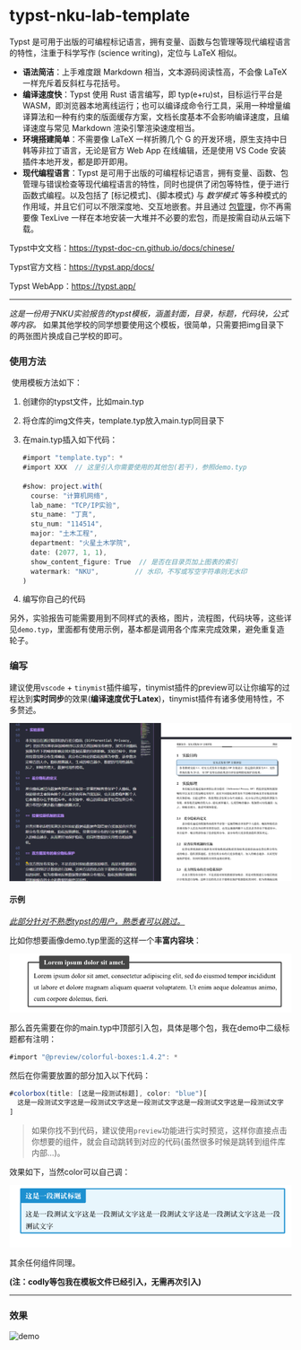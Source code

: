 # typst-nku-lab-template
Typst 是可用于出版的可编程标记语言，拥有变量、函数与包管理等现代编程语言的特性，注重于科学写作 (science writing)，定位与 LaTeX 相似。

- **语法简洁**：上手难度跟 Markdown 相当，文本源码阅读性高，不会像 LaTeX 一样充斥着反斜杠与花括号。
- **编译速度快**：Typst 使用 Rust 语言编写，即 typ(e+ru)st，目标运行平台是WASM，即浏览器本地离线运行；也可以编译成命令行工具，采用一种增量编译算法和一种有约束的版面缓存方案，文档长度基本不会影响编译速度，且编译速度与常见 Markdown 渲染引擎渲染速度相当。
- **环境搭建简单**：不需要像 LaTeX 一样折腾几个 G 的开发环境，原生支持中日韩等非拉丁语言，无论是官方 Web App 在线编辑，还是使用 VS Code 安装插件本地开发，都是即开即用。
- **现代编程语言**：Typst 是可用于出版的可编程标记语言，拥有变量、函数、包管理与错误检查等现代编程语言的特性，同时也提供了闭包等特性，便于进行函数式编程。以及包括了 [标记模式]、{脚本模式} 与 $数学模式$ 等多种模式的作用域，并且它们可以不限深度地、交互地嵌套。并且通过 [包管理](https://typst-doc-cn.github.io/docs/packages/)，你不再需要像 TexLive 一样在本地安装一大堆并不必要的宏包，而是按需自动从云端下载。

Typst中文文档：https://typst-doc-cn.github.io/docs/chinese/

Typst官方文档：https://typst.app/docs/

Typst WebApp：https://typst.app/

------

_这是一份用于NKU实验报告的typst模板，涵盖封面，目录，标题，代码块，公式等内容。_
如果其他学校的同学想要使用这个模板，很简单，只需要把img目录下的两张图片换成自己学校的即可。

### 使用方法

​	使用模板方法如下：

1. 创建你的typst文件，比如main.typ

2. 将仓库的img文件夹，template.typ放入main.typ同目录下

3.  在main.typ插入如下代码：

	```javascript
	#import "template.typ": *
	#import XXX  // 这里引入你需要使用的其他包(若干)，参照demo.typ
	
	#show: project.with(
	  course: "计算机网络",
	  lab_name: "TCP/IP实验",
	  stu_name: "丁真",
	  stu_num: "114514",
	  major: "土木工程",
	  department: "火星土木学院",
	  date: (2077, 1, 1),
	  show_content_figure: True	 // 是否在目录页加上图表的索引
	  watermark: "NKU",  		// 水印，不写或写空字符串则无水印
	)
	```

4. 编写你自己的代码

另外，实验报告可能需要用到不同样式的表格，图片，流程图，代码块等，这些详见`demo.typ`，里面都有使用示例，基本都是调用各个库来完成效果，避免重复造轮子。

### 编写

建议使用`vscode` + `tinymist`插件编写，tinymist插件的preview可以让你编写的过程达到**实时同步**的效果(**编译速度优于Latex**)，tinymist插件有诸多使用特性，不多赘述。

![image-20240427141053306](assets/image-20240427141053306.png)

#### 示例

*<u>此部分针对不熟悉typst的用户，熟悉者可以跳过。</u>*

比如你想要画像demo.typ里面的这样一个**丰富内容块**：

<img src="assets/image-20240427141309450.png" alt="image-20240427141309450" style="zoom: 80%;" />

那么首先需要在你的main.typ中顶部引入包，具体是哪个包，我在demo中二级标题都有注明：

```js
#import "@preview/colorful-boxes:1.4.2": *
```

然后在你需要放置的部分加入以下代码：

```typescript
#colorbox(title: [这是一段测试标题], color: "blue")[
  这是一段测试文字这是一段测试文字这是一段测试文字这是一段测试文字这是一段测试文字
]
```

> 如果你找不到代码，建议使用`preview`功能进行实时预览，这样你直接点击你想要的组件，就会自动跳转到对应的代码(虽然很多时候是跳转到组件库内部…)。

效果如下，当然color可以自己调：

<img src="assets/image-20240427141525685.png" alt="image-20240427141525685" style="zoom: 80%;" />

其余任何组件同理。

**(注：codly等包我在模板文件已经引入，无需再次引入)**

------

### 效果

![demo](demo.png)

